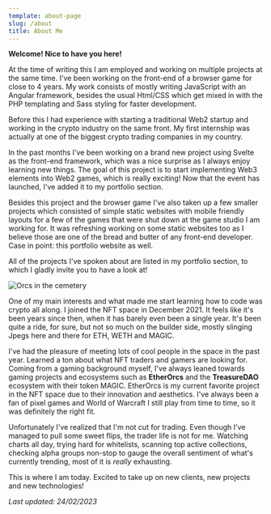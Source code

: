 ```yaml
---
template: about-page
slug: /about
title: About Me
---
```

**Welcome! Nice to have you here!**

At the time of writing this I am employed and working on multiple projects at the same time. I've been working on the front-end of a browser game for close to 4 years. My work consists of mostly writing JavaScript with an Angular framework, besides the usual Html/CSS which get mixed in with the PHP templating and Sass styling for faster development.

Before this I had experience with starting a traditional Web2 startup and working in the crypto industry on the same front. My first internship was actually at one of the biggest crypto trading companies in my country. 

I﻿n the past months I've been working on a brand new project using Svelte as the front-end framework, which was a nice surprise as I always enjoy learning new things. The goal of this project is to start implementing Web3 elements into Web2 games, which is really exciting! Now that the event has launched, I've added it to my portfolio section.

B﻿esides this project and the browser game I've also taken up a few smaller projects which consisted of simple static websites with mobile friendly layouts for a few of the games that were shut down at the game studio I am working for. It was refreshing working on some static websites too as I believe those are one of the bread and butter of any front-end developer. Case in point: this portfolio website as well.

A﻿ll of the projects I've spoken about are listed in my portfolio section, to which I gladly invite you to have a look at!

![Orcs in the cemetery](/assets/cemetery.png "Orcs in the cemetery")

One of my main interests and what made me start learning how to code was crypto all along. I joined the NFT space in December 2021. It feels like it's been years since then, when it has barely even been a single year. It's been quite a ride, for sure, but not so much on the builder side, mostly slinging Jpegs here and there for ETH, WETH and MAGIC. 

I've had the pleasure of meeting lots of cool people in the space in the past year. Learned a ton about what NFT traders and gamers are looking for. Coming from a gaming background myself, I've always leaned towards gaming projects and ecosystems such as **EtherOrcs** and the **TreasureDAO** ecosystem with their token MAGIC. EtherOrcs is my current favorite project in the NFT space due to their innovation and aesthetics. I've always been a fan of pixel games and World of Warcraft I still play from time to time, so it was definitely the right fit.

Unfortunately I've realized that I'm not cut for trading. Even though I've managed to pull some sweet flips, the trader life is not for me. Watching charts all day, trying hard for whitelists, scanning top active collections, checking alpha groups non-stop to gauge the overall sentiment of what's currently trending, most of it is *really* exhausting.

This is where I am today. Excited to take up on new clients, new projects and new technologies!

*Last updated: 24/02/2023*
